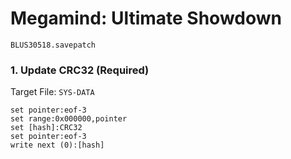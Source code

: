 # Megamind: Ultimate Showdown 

`BLUS30518.savepatch`

### 1. Update CRC32 (Required)

Target File: `SYS-DATA`

```
set pointer:eof-3
set range:0x000000,pointer
set [hash]:CRC32
set pointer:eof-3
write next (0):[hash]
```

